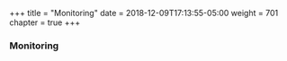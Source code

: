 +++
title = "Monitoring"
date = 2018-12-09T17:13:55-05:00
weight = 701
chapter = true
+++

### Monitoring

